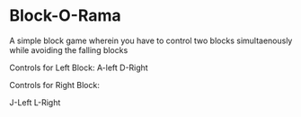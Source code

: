 Block-O-Rama
============

A simple block game wherein you have to control two blocks simultaenously while avoiding the falling blocks

Controls for Left Block:
A-left
D-Right

Controls for Right Block:

J-Left
L-Right
